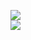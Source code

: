 [![](https://img.shields.io/badge/Made%20With-Github%20Spray-lightgrey.svg?style=for-the-badge&logo=github)](https://github.com/Annihil/github-spray#17114)  
[![](https://i.imgur.com/2DrTn0Z.gif)](https://github.com/Annihil/github-spray)